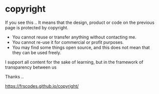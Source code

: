 # copyright

If you see this ..
It means that the design, product or code on the previous page is protected by copyright.

- You cannot reuse or transfer anything without contacting me.
- You cannot re-use it for commercial or profit purposes.
- You may find some things open source, and this does not mean that they can be used freely.

I support all content for the sake of learning, but in the framework of transparency between us

Thanks ..

https://frscodes.github.io/copyright/

